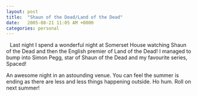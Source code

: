 ```yaml
---
layout: post
title:  "Shaun of the Dead/Land of the Dead"
date:   2005-08-21 11:05 AM +0000
categories: personal
---
```

<a href="http://photos1.blogger.com/blogger/400/255/1600/Image0291.jpg"><img style="float:left; margin:0 10px 10px 0;cursor:pointer; cursor:hand;" src="http://photos1.blogger.com/blogger/400/255/200/Image029.jpg" border="0" alt="" /></a>
Last night I spend a wonderful night at Somerset House watching Shaun of the Dead and then the English premier of Land of the Dead! I managed to bump into Simon Pegg, star of Shaun of the Dead and my favourite series, Spaced!

An awesome night in an astounding venue. You can feel the summer is ending as there are less and less things happening outside. Ho hum. Roll on next summer!